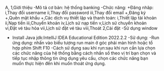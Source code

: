 A,
1,Giới thiệu
-Mô tả cơ bản: hệ thống banking
-Chức năng:
+Đăng nhâp:
i,Thay đổi username
ii,Thay đổi password
iii,Thay đổi email
+,Đăng ký
+,Quên mật khẩu
+,Các dịch vụ thiết lập và thanh toán:
i,Thiết lập tài khoản
ii,Nạp tiền
iii,Chuyển khoản
iv,Lịch sử nạp tiền 
v,Lịch sử chuyển khoản
vi,Đặt vé tàu hỏa
vii,Lịch sử đặt vé tàu
viii,Thoát
2,Cài đặt
-Sử dụng window
- Install Java jdk:IntelliJ IDEA Educational Edition 2022.2.2
-Sử dụng:
-Run ứng dụng: nhấn vào biểu tượng run main ở góc phải màn hình hoặc tổ hợp phím Shift F10
-Cách sử dụng sau khi run:sau khi run cần lựa chọn các chức năng của hệ thống bằng cách nhấn số theo vị trí bạn chọn và tiếp tục nhập thông tin ứng dụng yêu cầu,
chọn các chức năng bạn muốn thực hiện đến khi muốn thoát ứng dụng.

